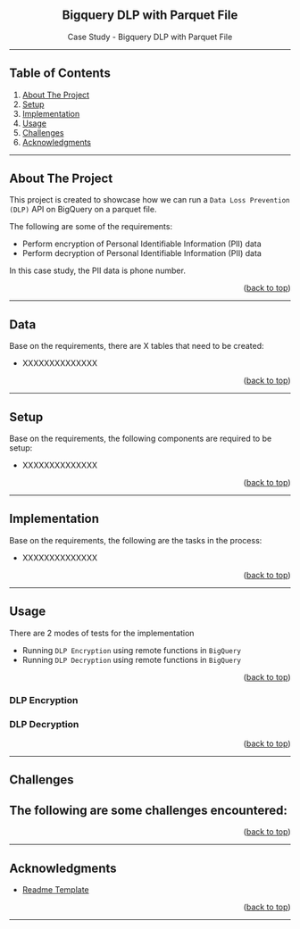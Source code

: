 <!-- Improved compatibility of back to top link: See: https://github.com/othneildrew/Best-README-Template/pull/73 -->
<div id="top"></div>

<!-- PROJECT LOGO -->
<br />
<div align="center">
  <h2 align="center">Bigquery DLP with Parquet File</h2>
  <p align="center">
    Case Study - Bigquery DLP with Parquet File
  </p>
  <!--div>
    <img src="images/profile_pic.png" alt="Logo" width="80" height="80">
  </div-->
</div>

---

<!-- TABLE OF CONTENTS -->

## Table of Contents

<!-- <details> -->
<ol>
    <li>
        <a href="#about-the-project">About The Project</a>
    </li>
    <li><a href="#setup">Setup</a></li>
    <li><a href="#implementation">Implementation</a></li>
    <li><a href="#usage">Usage</a></li>
    <li><a href="#challenges">Challenges</a></li>
    <li><a href="#acknowledgments">Acknowledgments</a></li>
</ol>
<!-- </details> -->

---

<!-- ABOUT THE PROJECT -->

## About The Project

This project is created to showcase how we can run a `Data Loss Prevention (DLP)` API on BigQuery on a parquet file.

The following are some of the requirements:

- Perform encryption of Personal Identifiable Information (PII) data
- Perform decryption of Personal Identifiable Information (PII) data

In this case study, the PII data is phone number.

<p align="right">(<a href="#top">back to top</a>)</p>

---

<!-- Data -->

## Data

Base on the requirements, there are X tables that need to be created:
- XXXXXXXXXXXXXX

<p align="right">(<a href="#top">back to top</a>)</p>

---

<!-- Setup -->

## Setup

Base on the requirements, the following components are required to be setup:

- XXXXXXXXXXXXXX

<p align="right">(<a href="#top">back to top</a>)</p>

---

## Implementation

Base on the requirements, the following are the tasks in the process:

- XXXXXXXXXXXXXX

<p align="right">(<a href="#top">back to top</a>)</p>

---

<!-- USAGE EXAMPLES -->

## Usage

There are 2 modes of tests for the implementation
- Running `DLP Encryption` using remote functions in `BigQuery`
- Running `DLP Decryption` using remote functions in `BigQuery`

<p align="right">(<a href="#top">back to top</a>)</p>

### DLP Encryption

### DLP Decryption


<p align="right">(<a href="#top">back to top</a>)</p>

---

<!-- Challenges -->
## Challenges

The following are some challenges encountered:
- 
<p align="right">(<a href="#top">back to top</a>)</p>

<!-- ### Challenge #1: Updating BigQuery values from Dataproc
<br/>

**Observations** <br/>
<br/>More information can be found [here][ref-bigquery-client-write]

<br/>

**Resolution** <br/>
<br/>

<p align="right">(<a href="#top">back to top</a>)</p> -->

---

<!-- ACKNOWLEDGMENTS -->

## Acknowledgments

<!-- - [AEAD Encryption Functions][ref-aead-function] -->
- [Readme Template][template-resource]

<p align="right">(<a href="#top">back to top</a>)</p>

---

<!-- MARKDOWN LINKS & IMAGES -->
[template-resource]: https://github.com/othneildrew/Best-README-Template/blob/master/README.md
